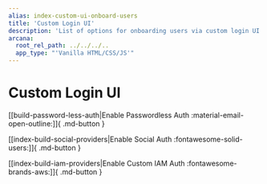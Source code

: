 ```yaml
---
alias: index-custom-ui-onboard-users
title: 'Custom Login UI'
description: 'List of options for onboarding users via custom login UI - passwordless login, login via social authentication providers or custom authentication providers.'
arcana:
  root_rel_path: ../../../..
  app_type: "'Vanilla HTML/CSS/JS'"
---
```


# Custom Login UI

[[build-password-less-auth|Enable Passwordless Auth :material-email-open-outline:]]{ .md-button }

[[index-build-social-providers|Enable Social Auth :fontawesome-solid-users:]]{ .md-button } 

[[index-build-iam-providers|Enable Custom IAM Auth :fontawesome-brands-aws:]]{ .md-button }